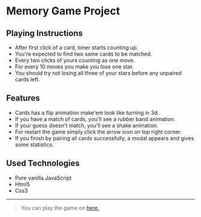 # Memory Game Project

## Playing Instructions

  * After first click of a card, timer starts counting up.
  * You're expected to find two same cards to be matched.
  * Every two clicks of yours counting as one move.
  * For every 10 moves you make you lose one star.
  * You should try not losing all three of your stars before any unpaired cards left.

## Features

  * Cards has a flip animation make'em look like turning in 3d.
  * If you have a match of cards, you'll see a rubber band animation.
  * If your guess doesn't match, you'll see a shake animation.
  * For restart the game simply click the arrow icon on top right corner.
  * If you finish by pairing all cards successfully, a modal appears and gives some statistics.

## Used Technologies

  * Pure vanilla JavaScript
  * Html5
  * Css3

---
> You can play the game on [here.](ucanfil.github.io/Memory-Game)